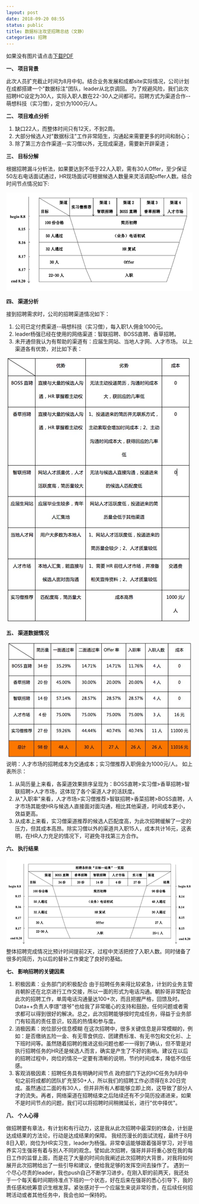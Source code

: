 ```yaml
---
layout: post
date: 2018-09-20 08:55
status: public
title: 数据标注攻坚招聘总结（文静）
categories: 招聘
---
```


如果没有图片请点击[下载PDF](https://github.com/Harteyang/harte.top/raw/master/_posts/image/%E6%95%B0%E6%8D%AE%E6%A0%87%E6%B3%A8%E6%94%BB%E5%9D%9A%E6%8B%9B%E8%81%98%E6%80%BB%E7%BB%93%EF%BC%88%E6%96%87%E9%9D%99%EF%BC%89.pdf)

**一、	项目背景**

此次人员扩充截止时间为8月中旬。结合业务发展和成都site实际情况，公司计划在成都搭建一个"数据标注"团队，leader从北京调回。
为了规避风险，我们此次招聘HC设定为30人，实际入职人数在22-30人之间都可。招聘方式为渠道合作--萌想科技（实习僧），定价为1000元/人。

**二、	项目难点分析**
  1. 缺口22人，而整体时间只有12天，不到2周。
  2. 大部分候选人对"数据标注"工作非常陌生，沟通起来需要更多的时间和耐心；
  3. 除了第三方合作渠道--实习僧以外，无现成渠道，需要新开辟渠道；

**三、	目标分解**

根据招聘漏斗分析法，如果要达到不低于22人入职，需有30人Offer，至少保证50左右电话面试通过，HR现场面试可根据候选人数量来灵活调配offer人数。结合时间节点情况如下:

![](https://raw.githubusercontent.com/Harteyang/harte.top/master/_posts/image/2018-09-20-1.png)

**四、	渠道分析**

接到招聘需求时，公司的招聘渠道情况如下：
  1. 公司已定付费渠道--萌想科技（实习僧），每入职1人佣金1000元。
  2. leader杨强已经在使用的网络渠道：智联招聘、BOSS直聘、香草招聘。
  3. 未开通但我认为有帮助的渠道有：应届生网站、当地人才网、人才市场。
以上渠道各有优势，对比如下表：

![](https://raw.githubusercontent.com/Harteyang/harte.top/master/_posts/image/2018-09-20-2.png)

**五、	渠道数据情况**

![](https://raw.githubusercontent.com/Harteyang/harte.top/master/_posts/image/2018-09-20-3.png)
说明：人才市场的招聘成本为交通成本；实习僧推荐入职佣金为1000元/人。
如上表所示：
  1. 从简历量上来看，各渠道效果排序呈现为：BOSS直聘>实习僧>香草招聘>智联招聘>人才市场，这体现了各个渠道人才的活跃度。
  2. 从"入职率"来看，人才市场>实习僧推荐>智联招聘>香菜招聘>BOSS直聘，人才市场其能使HR与候选人直接面对面沟通，相比其他渠道，时间成本更小，效益更高。
  3. 从成本上来看，实习僧渠道推荐的候选人匹配度高，为此次招聘缓解了一定的压力，但其成本高昂。除实习僧以外的渠道共入职15人，成本共计16元，这表明，在HR人力充足的情况下，可避免寻找第三方合作。

**六、	执行结果**

![](https://raw.githubusercontent.com/Harteyang/harte.top/master/_posts/image/2018-09-20-4.png)
整体招聘完成情况比预计时间提前2天，过程中灵活把控了入职人数。同时储备了很多的简历，为以后的替补工作奠定了良好的基础。

**七、	影响招聘的关键因素**

  1. 积极因素：业务部门的积极配合
由于招聘任务来得比较紧急，计划的业务主管肖朝肸还在北京进行工作交接，所以一面的形式为电话沟通。朝肸哥非常配合此次的招聘工作，单周电话沟通量达100+次，而且把握严格，回馈及时。Data++负责人李璟"璟爷"也给我了非常暖心的支持和鼓励，任何问题或者需求都可以得到很好的解决。总之，此次招聘能够按时完成任务，得益于业务部门有较高的责任意识，较高的热情和参与度。
  2. 消极因素：岗位部分信息模糊
在这次招聘中，很多关键信息是非常模糊的，例如：是否缴纳五险一金、有无零食供应、团建费标准、有无书包和文化衫、上下班时间等。虽然随着招聘的推进这些问题也都一一得到了确认，但不管是对执行招聘任务的HR还是候选人而言，确实是产生了不好的影响。建议在以后的招聘过程中，岗位的情况一定要有清晰的说明，节约时间成本，降低不信任感。
  3. 客观消极因素：招聘任务具有明确时间节点
政府部门下达的HC任务为8月中旬之前将成都的团队扩充至50+人，所以我们的招聘工作必须得在8.20日完成。虽然通过二面的有30人，但并非所有人都能够立即上岗，这导致了部分人才的流失。再者，网络渠道在招聘结束之后陆续还有不少简历投递进来，如果不是时间节点的问题，我们可以将招聘时间稍微延长，进行"优中择优"。

**八、	个人心得**

做招聘要有章法，有计划和有行动力，这是我从此次招聘中最深刻的体会，计划是达成结果的方法论，行动是达成结果的保障。
我经历漫长的面试流程，最终于8月8日入职，岗位为HR实习生，leader为杨强。非常幸运能够跟着强哥学习，对于培养实习生强哥有着与别人不同的观念。譬如此次招聘，强哥并非将重心放在我的每日工作的监督上面，而是花了大量的时间向我阐述此次招聘的大背景，对我将如何展开此次招聘给出了一些引导和建议，便给我足够的发挥空间去操作了。
遇到一个尽心尽责的leader，我也push自己不断学习进步。在刚入职的前两天，我还处于一个每天看时间期待准点下班的一个状态，好在后来在强哥的悉心引导下，我的责任感和统筹意识生根发芽。紧张感对于一个应届生来说非常珍贵，在后续任何招聘活动或者其他任务中，我会也如一保持的。
